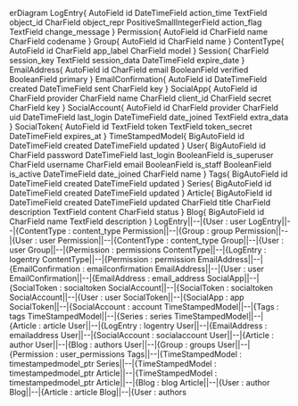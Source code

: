 erDiagram
LogEntry{
AutoField id
DateTimeField action_time
TextField object_id
CharField object_repr
PositiveSmallIntegerField action_flag
TextField change_message
}
Permission{
AutoField id
CharField name
CharField codename
}
Group{
AutoField id
CharField name
}
ContentType{
AutoField id
CharField app_label
CharField model
}
Session{
CharField session_key
TextField session_data
DateTimeField expire_date
}
EmailAddress{
AutoField id
CharField email
BooleanField verified
BooleanField primary
}
EmailConfirmation{
AutoField id
DateTimeField created
DateTimeField sent
CharField key
}
SocialApp{
AutoField id
CharField provider
CharField name
CharField client_id
CharField secret
CharField key
}
SocialAccount{
AutoField id
CharField provider
CharField uid
DateTimeField last_login
DateTimeField date_joined
TextField extra_data
}
SocialToken{
AutoField id
TextField token
TextField token_secret
DateTimeField expires_at
}
TimeStampedModel{
BigAutoField id
DateTimeField created
DateTimeField updated
}
User{
BigAutoField id
CharField password
DateTimeField last_login
BooleanField is_superuser
CharField username
CharField email
BooleanField is_staff
BooleanField is_active
DateTimeField date_joined
CharField name
}
Tags{
BigAutoField id
DateTimeField created
DateTimeField updated
}
Series{
BigAutoField id
DateTimeField created
DateTimeField updated
}
Article{
BigAutoField id
DateTimeField created
DateTimeField updated
CharField title
CharField description
TextField content
CharField status
}
Blog{
BigAutoField id
CharField name
TextField description
}
LogEntry||--|{User : user
LogEntry||--|{ContentType : content_type
Permission||--|{Group : group
Permission||--|{User : user
Permission||--|{ContentType : content_type
Group||--|{User : user
Group||--|{Permission : permissions
ContentType||--|{LogEntry : logentry
ContentType||--|{Permission : permission
EmailAddress||--|{EmailConfirmation : emailconfirmation
EmailAddress||--|{User : user
EmailConfirmation||--|{EmailAddress : email_address
SocialApp||--|{SocialToken : socialtoken
SocialAccount||--|{SocialToken : socialtoken
SocialAccount||--|{User : user
SocialToken||--|{SocialApp : app
SocialToken||--|{SocialAccount : account
TimeStampedModel||--|{Tags : tags
TimeStampedModel||--|{Series : series
TimeStampedModel||--|{Article : article
User||--|{LogEntry : logentry
User||--|{EmailAddress : emailaddress
User||--|{SocialAccount : socialaccount
User||--|{Article : author
User||--|{Blog : authors
User||--|{Group : groups
User||--|{Permission : user_permissions
Tags||--|{TimeStampedModel : timestampedmodel_ptr
Series||--|{TimeStampedModel : timestampedmodel_ptr
Article||--|{TimeStampedModel : timestampedmodel_ptr
Article||--|{Blog : blog
Article||--|{User : author
Blog||--|{Article : article
Blog||--|{User : authors

